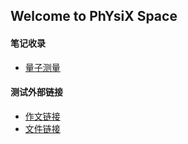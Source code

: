 ## Welcome to PhYsiX Space

#### 笔记收录
* [量子测量](https://physix2020.github.io/blogplace/pages/量子测量_笔记_禁止.html)


#### 测试外部链接
* [作文链接](https://zine.la/article/a7245d2c403d481e945a552a5fdab950/)
* [文件链接](https://physix2020.github.io/blogplace/files/pulse_EPR.pdf)

